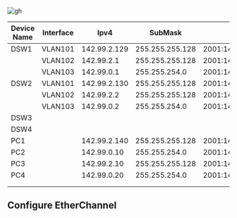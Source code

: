 ![gh](https://raw.githubusercontent.com/ndriannazriel04/Advanced-Network-Tech/main/obsidian/images1733650671000eu2ij2.png)



| Device Name | Interface | Ipv4         | SubMask         | Ipv6                   | DG           | DG Ipv6               | VLAN |
| ----------- | --------- | ------------ | --------------- | ---------------------- | ------------ | --------------------- | ---- |
| DSW1        | VLAN101   | 142.99.2.129 | 255.255.255.128 | 2001:142:99:101::1/64  |              |                       |      |
|             | VLAN102   | 142.99.2.1   | 255.255.255.128 | 2001:142:99:102::1/64  |              |                       |      |
|             | VLAN103   | 142.99.0.1   | 255.255.254.0   | 2001:142:99:103::1/64  |              |                       |      |
| DSW2        | VLAN101   | 142.99.2.130 | 255.255.255.128 | 2001:142:99:101::2/64  |              |                       |      |
|             | VLAN102   | 142.99.2.2   | 255.255.255.128 | 2001:142:99:102::2/64  |              |                       |      |
|             | VLAN103   | 142.99.0.2   | 255.255.254.0   | 2001:142:99:103::2/64  |              |                       |      |
| DSW3        |           |              |                 |                        |              |                       |      |
| DSW4        |           |              |                 |                        |              |                       |      |
| PC1         |           | 142.99.2.140 | 255.255.255.128 | 2001:142:99:101::10/64 | 142.99.2.129 | 2001:142:99:101::1/64 | 101  |
| PC2         |           | 142.99.0.10  | 255.255.254.0   | 2001:142:99:103::10/64 | 142.99.0.1   | 2001:142:99:103::1/64 | 103  |
| PC3         |           | 142.99.2.10  | 255.255.255.128 | 2001:142:99:102::10/64 | 142.99.2.1   | 2001:142:99:103::1/64 | 102  |
| PC4         |           | 142.99.0.20  | 255.255.254.0   | 2001:142:99:103::20/64 | 142.99.0.1   | 2001:142:99:103::1/64 | 103  |
|             |           |              |                 |                        |              |                       |      |
|             |           |              |                 |                        |              |                       |      |

## Configure EtherChannel
